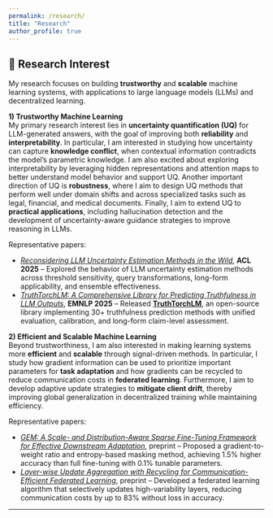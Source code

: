 ```yaml
---
permalink: /research/
title: "Research"
author_profile: true
---
```



## 🔬 Research Interest  

My research focuses on building **trustworthy** and **scalable** machine learning systems, with applications to large language models (LLMs) and decentralized learning.  

**1) Trustworthy Machine Learning**  
My primary research interest lies in **uncertainty quantification (UQ)** for LLM-generated answers, with the goal of improving both **reliability** and **interpretability**. In particular, I am interested in studying how uncertainty can capture **knowledge conflict**, when contextual information contradicts the model’s parametric knowledge. I am also excited about exploring interpretability by leveraging hidden representations and attention maps to better understand model behavior and support UQ. Another important direction of UQ is **robustness**, where I aim to design UQ methods that perform well under domain shifts and across specialized tasks such as legal, financial, and medical documents. Finally, I aim to extend UQ to **practical applications**, including hallucination detection and the development of uncertainty-aware guidance strategies to improve reasoning in LLMs.

Representative papers:  
- [*Reconsidering LLM Uncertainty Estimation Methods in the Wild*](https://arxiv.org/abs/2506.01114), **ACL 2025** – Explored the behavior of LLM uncertainty estimation methods across threshold sensitivity, query transformations, long-form applicability, and ensemble effectiveness.  
- [*TruthTorchLM: A Comprehensive Library for Predicting Truthfulness in LLM Outputs*](https://arxiv.org/abs/2507.08203), **EMNLP 2025** – Released [**TruthTorchLM**](https://github.com/Ybakman/TruthTorchLM), an open-source library implementing 30+ truthfulness prediction methods with unified evaluation, calibration, and long-form claim-level assessment.  


**2) Efficient and Scalable Machine Learning**  
Beyond trustworthiness, I am also interested in making learning systems more **efficient** and **scalable** through signal-driven methods. In particular, I study how gradient information can be used to prioritize important parameters for **task adaptation** and how gradients can be recycled to reduce communication costs in **federated learning**. Furthermore, I aim to develop adaptive update strategies to **mitigate client drift**, thereby improving global generalization in decentralized training while maintaining efficiency.

Representative papers:  
- [*GEM: A Scale- and Distribution-Aware Sparse Fine-Tuning Framework for Effective Downstream Adaptation*](https://arxiv.org/abs/2508.16191), preprint – Proposed a gradient-to-weight ratio and entropy-based masking method, achieving 1.5% higher accuracy than full fine-tuning with 0.1% tunable parameters.  
- [*Layer-wise Update Aggregation with Recycling for Communication-Efficient Federated Learning*](https://www.arxiv.org/abs/2503.11146), preprint – Developed a federated learning algorithm that selectively updates high-variability layers, reducing communication costs by up to 83% without loss in accuracy.  

---



<!--
---
## 🌱 Ongoing Research (Coming soon!)

**Scale-Aware and Distribution-Sensitive Fine-Tuning**  
A parameter scale-aware and layer distribution-sensitive parameter-efficient fine-tuning framework

**In-Context Uncertainty Estimation**  
Uncertainty Quantification on knowledge conflict scenarios

**Foundational Modeling for AC-OPF with Federated Learning**  
Building a foundational GNN-based model for solving AC Optimal Power Flow (AC-OPF) problems using federated learning
-->
